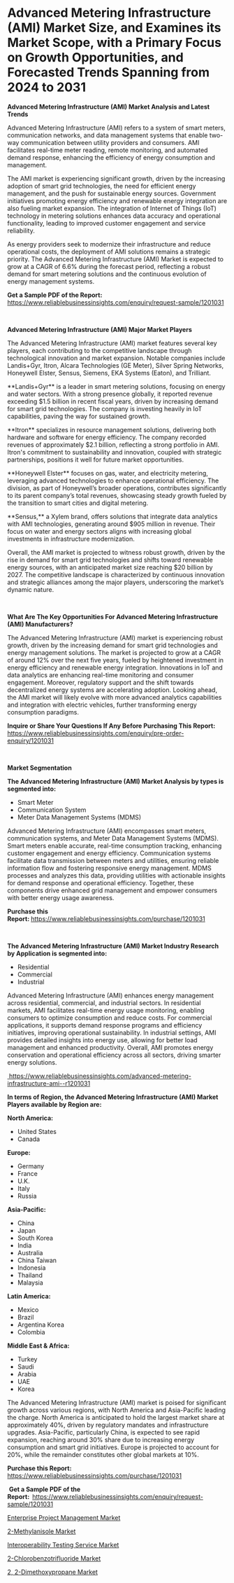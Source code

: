 <p><h1>Advanced Metering Infrastructure (AMI) Market Size, and Examines its Market Scope, with a Primary Focus on Growth Opportunities, and Forecasted Trends Spanning from 2024 to 2031</h1></p><p><strong>Advanced Metering Infrastructure (AMI) Market Analysis and Latest Trends</strong></p>
<p><p>Advanced Metering Infrastructure (AMI) refers to a system of smart meters, communication networks, and data management systems that enable two-way communication between utility providers and consumers. AMI facilitates real-time meter reading, remote monitoring, and automated demand response, enhancing the efficiency of energy consumption and management. </p><p>The AMI market is experiencing significant growth, driven by the increasing adoption of smart grid technologies, the need for efficient energy management, and the push for sustainable energy sources. Government initiatives promoting energy efficiency and renewable energy integration are also fueling market expansion. The integration of Internet of Things (IoT) technology in metering solutions enhances data accuracy and operational functionality, leading to improved customer engagement and service reliability. </p><p>As energy providers seek to modernize their infrastructure and reduce operational costs, the deployment of AMI solutions remains a strategic priority. The Advanced Metering Infrastructure (AMI) Market is expected to grow at a CAGR of 6.6% during the forecast period, reflecting a robust demand for smart metering solutions and the continuous evolution of energy management systems.</p></p>
<p><strong>Get a Sample PDF of the Report:&nbsp;</strong> <a href="https://www.reliablebusinessinsights.com/enquiry/request-sample/1201031">https://www.reliablebusinessinsights.com/enquiry/request-sample/1201031</a></p>
<p>&nbsp;</p>
<p><strong>Advanced Metering Infrastructure (AMI) Major Market Players</strong></p>
<p><p>The Advanced Metering Infrastructure (AMI) market features several key players, each contributing to the competitive landscape through technological innovation and market expansion. Notable companies include Landis+Gyr, Itron, Alcara Technologies (GE Meter), Silver Spring Networks, Honeywell Elster, Sensus, Siemens, EKA Systems (Eaton), and Trilliant.</p><p>**Landis+Gyr** is a leader in smart metering solutions, focusing on energy and water sectors. With a strong presence globally, it reported revenue exceeding $1.5 billion in recent fiscal years, driven by increasing demand for smart grid technologies. The company is investing heavily in IoT capabilities, paving the way for sustained growth.</p><p>**Itron** specializes in resource management solutions, delivering both hardware and software for energy efficiency. The company recorded revenues of approximately $2.1 billion, reflecting a strong portfolio in AMI. Itron's commitment to sustainability and innovation, coupled with strategic partnerships, positions it well for future market opportunities.</p><p>**Honeywell Elster** focuses on gas, water, and electricity metering, leveraging advanced technologies to enhance operational efficiency. The division, as part of Honeywell’s broader operations, contributes significantly to its parent company’s total revenues, showcasing steady growth fueled by the transition to smart cities and digital metering.</p><p>**Sensus,** a Xylem brand, offers solutions that integrate data analytics with AMI technologies, generating around $905 million in revenue. Their focus on water and energy sectors aligns with increasing global investments in infrastructure modernization.</p><p>Overall, the AMI market is projected to witness robust growth, driven by the rise in demand for smart grid technologies and shifts toward renewable energy sources, with an anticipated market size reaching $20 billion by 2027. The competitive landscape is characterized by continuous innovation and strategic alliances among the major players, underscoring the market’s dynamic nature.</p></p>
<p>&nbsp;</p>
<p><strong>What Are The Key Opportunities For Advanced Metering Infrastructure (AMI) Manufacturers?</strong></p>
<p><p>The Advanced Metering Infrastructure (AMI) market is experiencing robust growth, driven by the increasing demand for smart grid technologies and energy management solutions. The market is projected to grow at a CAGR of around 12% over the next five years, fueled by heightened investment in energy efficiency and renewable energy integration. Innovations in IoT and data analytics are enhancing real-time monitoring and consumer engagement. Moreover, regulatory support and the shift towards decentralized energy systems are accelerating adoption. Looking ahead, the AMI market will likely evolve with more advanced analytics capabilities and integration with electric vehicles, further transforming energy consumption paradigms.</p></p>
<p><strong>Inquire or Share Your Questions If Any Before Purchasing This Report:</strong> <a href="https://www.reliablebusinessinsights.com/enquiry/pre-order-enquiry/1201031">https://www.reliablebusinessinsights.com/enquiry/pre-order-enquiry/1201031</a></p>
<p>&nbsp;</p>
<p><strong>Market Segmentation</strong></p>
<p><strong>The Advanced Metering Infrastructure (AMI) Market Analysis by types is segmented into:</strong></p>
<p><ul><li>Smart Meter</li><li>Communication System</li><li>Meter Data Management Systems (MDMS)</li></ul></p>
<p><p>Advanced Metering Infrastructure (AMI) encompasses smart meters, communication systems, and Meter Data Management Systems (MDMS). Smart meters enable accurate, real-time consumption tracking, enhancing customer engagement and energy efficiency. Communication systems facilitate data transmission between meters and utilities, ensuring reliable information flow and fostering responsive energy management. MDMS processes and analyzes this data, providing utilities with actionable insights for demand response and operational efficiency. Together, these components drive enhanced grid management and empower consumers with better energy usage awareness.</p></p>
<p><strong>Purchase this Report:&nbsp;</strong><a href="https://www.reliablebusinessinsights.com/purchase/1201031">https://www.reliablebusinessinsights.com/purchase/1201031</a></p>
<p>&nbsp;</p>
<p><strong>The Advanced Metering Infrastructure (AMI) Market Industry Research by Application is segmented into:</strong></p>
<p><ul><li>Residential</li><li>Commercial</li><li>Industrial</li></ul></p>
<p><p>Advanced Metering Infrastructure (AMI) enhances energy management across residential, commercial, and industrial sectors. In residential markets, AMI facilitates real-time energy usage monitoring, enabling consumers to optimize consumption and reduce costs. For commercial applications, it supports demand response programs and efficiency initiatives, improving operational sustainability. In industrial settings, AMI provides detailed insights into energy use, allowing for better load management and enhanced productivity. Overall, AMI promotes energy conservation and operational efficiency across all sectors, driving smarter energy solutions.</p></p>
<p><a href="https://www.reliablebusinessinsights.com/advanced-metering-infrastructure-ami--r1201031">&nbsp;https://www.reliablebusinessinsights.com/advanced-metering-infrastructure-ami--r1201031</a></p>
<p><strong>In terms of Region, the Advanced Metering Infrastructure (AMI) Market Players available by Region are:</strong></p>
<p>
    <p> <strong> North America: </strong>
        <ul>
            <li>United States</li>
            <li>Canada</li>
        </ul>
        </p> 
    <p> <strong> Europe: </strong>
        <ul>
            <li>Germany</li>
            <li>France</li>
            <li>U.K.</li>
            <li>Italy</li>
            <li>Russia</li>
        </ul>
        </p> 
    <p> <strong> Asia-Pacific: </strong>
        <ul>
            <li>China</li>
            <li>Japan</li>
            <li>South Korea</li>
            <li>India</li>
            <li>Australia</li>
            <li>China Taiwan</li>
            <li>Indonesia</li>
            <li>Thailand</li>
            <li>Malaysia</li>
        </ul>
        </p> 
    <p> <strong> Latin America: </strong>
        <ul>
            <li>Mexico</li>
            <li>Brazil</li>
            <li>Argentina Korea</li>
            <li>Colombia</li>
        </ul>
        </p> 
    <p> <strong> Middle East & Africa: </strong>
        <ul>
            <li>Turkey</li>
            <li>Saudi</li>
            <li>Arabia</li>
            <li>UAE</li>
            <li>Korea</li>
        </ul>
    </p>
    </p>
<p><p>The Advanced Metering Infrastructure (AMI) market is poised for significant growth across various regions, with North America and Asia-Pacific leading the charge. North America is anticipated to hold the largest market share at approximately 40%, driven by regulatory mandates and infrastructure upgrades. Asia-Pacific, particularly China, is expected to see rapid expansion, reaching around 30% share due to increasing energy consumption and smart grid initiatives. Europe is projected to account for 20%, while the remainder constitutes other global markets at 10%.</p></p>
<p><strong>Purchase this Report: </strong><a href="https://www.reliablebusinessinsights.com/purchase/1201031">https://www.reliablebusinessinsights.com/purchase/1201031</a></p>
<p>&nbsp;<strong>Get a Sample PDF of the Report:&nbsp;&nbsp;</strong><a href="https://www.reliablebusinessinsights.com/enquiry/request-sample/1201031">https://www.reliablebusinessinsights.com/enquiry/request-sample/1201031</a></p>
<p><strong></strong></p>
<p><p><a href="https://www.linkedin.com/pulse/enterprise-project-management-market-research-report-includes-c3kaf?trackingId=U6l77gPNRB%2BwqGs%2ByBDilQ%3D%3D">Enterprise Project Management Market</a></p><p><a href="https://issuu.com/reportprime-2/docs/2-methylanisole-market-size-2030.pp_f4249bd83e521c">2-Methylanisole Market</a></p><p><a href="https://www.linkedin.com/pulse/emerging-trends-interoperability-testing-service-market-global-tcqdf?trackingId=CsPaNP79SeyBSiGPcS%2FuBw%3D%3D">Interoperability Testing Service Market</a></p><p><a href="https://issuu.com/reportprime-2/docs/2-chlorobenzotrifluoride-market-siz_b16f1983e31aee">2-Chlorobenzotrifluoride Market</a></p><p><a href="https://github.com/NathanCarter327/Market-Research-Report-List-1/blob/main/2-2-dimethoxypropane-market.md">2, 2-Dimethoxypropane Market</a></p></p>